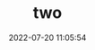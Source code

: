 ---
pageComponent:
  name: Catalogue
  data:
    key: 02.笔记
title: two
date: 2022-07-20 11:05:54
permalink: /two/
sidebar: false
article: false
comment: false
editLink: false
---